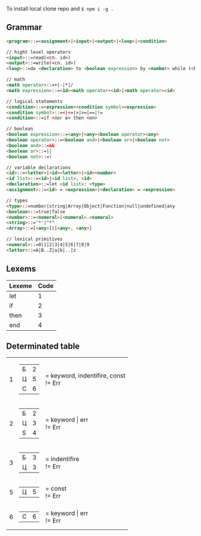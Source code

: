 To install local clone repo and `$ npm i -g .`

## Grammar
```html
<program>::=<assignment>|<input>|<output>|<loop>|<condition>

// hight level operators
<input>::=read(<сп. id>)
<output>::=write(<сп. id>)
<loop>::=do <declaration> to <boolean expression> by <number> while (<boolean expression>) <program> end

// math
<math operator>::=+|-|*|/
<math expression>::=<id><math operator><id>|<math operator><id>

// logical statements
<condition>::=<expression><condition symbol><expression>
<condition symbol>::=<|<=|>|>=|==|!=
<condition>::=if <лог в> then <оп>

// boolean
<boolean expression>::=<any>|<any><boolean operator><any>
<boolean operator>::=<boolean and>|<boolean or>|<boolean not>
<boolean and>::=&&
<boolean or>::=||
<boolean not>::=!

// variable declarations
<id>::=<letter>|<id><letter>|<id><number>
<id list>::=<id>|<id list>, <id>
<declaration>::=let <id list>: <type>
<assignment>::=<id> = <expression>|<declaration> = <expression>

// types
<type>::=number|string|Array|Object|Function|null|undefined|any
<boolean>::=true|false
<number>::=<numeral>|<numeral>.<numeral>
<string>::='*'|"*"
<Array>::=[<any>]|[<any>, <any>]

// lexical primitives
<numeral>::=0|1|2|3|4|5|6|7|8|9
<letter>::=A|B..Z|a|b|..|z

```
## Lexems
| Lexeme | Code     |
| :------------- | :------------- |
| let      | 1      |
| if      | 2     |
| then      | 3     |
| end      | 4     |

## Determinated table

<table>
  <tr>
    <td>1</td>
    <td>
      <table>
        <tr>
          <td>Б</td>
          <td>2</td>
        </tr>
        <tr>
          <td>Ц</td>
          <td>5</td>
        </tr>
        <tr>
          <td>C</td>
          <td>6</td>
        </tr>
      </table>
    </td>
    <td>
      <div>= keyword, indentifire, const</div>
      <div>!= Err</div>
    </td>
  </tr>
  <tr>
    <td>2</td>
    <td>
      <table>
        <tr>
          <td>Б</td>
          <td>2</td>
        </tr>
        <tr>
          <td>Ц</td>
          <td>3</td>
        </tr>
        <tr>
          <td>S</td>
          <td>4</td>
        </tr>
      </table>
    </td>
    <td>
      <div>= keyword | err</div>
      <div>!= Err</div>
    </td>
  </tr>
  <tr>
    <td>3</td>
    <td>
      <table>
        <tr>
          <td>Б</td>
          <td>3</td>
        </tr>
        <tr>
          <td>Ц</td>
          <td>3</td>
        </tr>
      </table>
    </td>
    <td>
      <div>= indentifire</div>
      <div>!= Err</div>
    </td>
  </tr>
  <tr>
    <td>5</td>
    <td>
      <table>
        <tr>
          <td>Ц</td>
          <td>5</td>
        </tr>
      </table>
    </td>
    <td>
      <div>= const</div>
      <div>!= Err</div>
    </td>
  </tr>
  <tr>
    <td>6</td>
    <td>
      <table>
        <tr>
          <td>C</td>
          <td>6</td>
        </tr>
      </table>
    </td>
    <td>
      <div>= keyword | err</div>
      <div>!= Err</div>
    </td>
  </tr>
</table>
